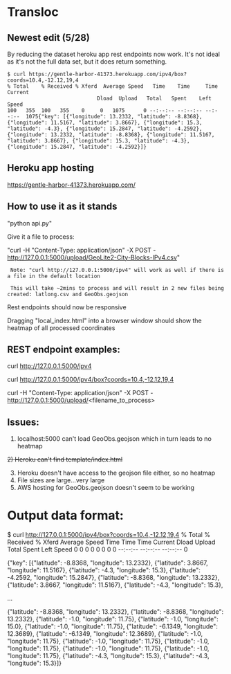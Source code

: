 # Transloc

## Newest edit (5/28)

   By reducing the dataset heroku app rest endpoints now work.  It's not ideal as it's not the full data set, but it does return something.
   
    $ curl https://gentle-harbor-41373.herokuapp.com/ipv4/box?coords=10.4,-12.12,19,4
    % Total    % Received % Xferd  Average Speed   Time    Time     Time  Current
                                 Dload  Upload   Total   Spent    Left  Speed
    100   355  100   355    0     0   1075      0 --:--:-- --:--:-- --:--:--  1075{"key": [{"longitude": 13.2332, "latitude": -8.8368}, {"longitude": 11.5167, "latitude": 3.8667}, {"longitude": 15.3, "latitude": -4.3}, {"longitude": 15.2847, "latitude": -4.2592}, {"longitude": 13.2332, "latitude": -8.8368}, {"longitude": 11.5167, "latitude": 3.8667}, {"longitude": 15.3, "latitude": -4.3}, {"longitude": 15.2847, "latitude": -4.2592}]}


## Heroku app hosting

   https://gentle-harbor-41373.herokuapp.com/

## How to use it as it stands

  "python api.py" 

  Give it a file to process:
  
  "curl -H "Content-Type: application/json" -X POST - http://127.0.0.1:5000/upload/GeoLite2-City-Blocks-IPv4.csv"
  
     Note: "curl http://127.0.0.1:5000/ipv4" will work as well if there is a file in the default location
  
     This will take ~2mins to process and will result in 2 new files being created: latlong.csv and GeoObs.geojson
  
  Rest endpoints should now be responsive  
  
  Dragging "local_index.html" into a browser window should show the heatmap of all processed coordinates

  


## REST endpoint examples:
curl http://127.0.0.1:5000/ipv4

curl http://127.0.0.1:5000/ipv4/box?coords=10.4,-12.12,19,4

curl -H "Content-Type: application/json" -X POST - http://127.0.0.1:5000/upload/<filename_to_process>

## Issues:

1) localhost:5000 can't load GeoObs.geojson which in turn leads to no heatmap

~~2) Heroku can't find template/index.html~~

3) Heroku doesn't have access to the geojson file either, so no heatmap
4) File sizes are large...very large 
5) AWS hosting for GeoObs.geojson doesn't seem to be working




# Output data format:

$ curl http://127.0.0.1:5000/ipv4/box?coords=10.4,-12.12,19,4
  % Total    % Received % Xferd  Average Speed   Time    Time     Time  Current
                                 Dload  Upload   Total   Spent    Left  Speed
  0     0    0     0    0     0      0      0 --:--:-- --:--:-- --:--:--     0
  
  {"key": [{"latitude": -8.8368, "longitude": 13.2332}, {"latitude": 3.8667, "longitude": 11.5167}, {"latitude": -4.3, "longitude": 15.3}, {"latitude": -4.2592, "longitude": 15.2847}, {"latitude": -8.8368, "longitude": 13.2332}, {"latitude": 3.8667, "longitude": 11.5167}, {"latitude": -4.3, "longitude": 15.3},
  
  ...
  
{"latitude": -8.8368, "longitude": 13.2332}, {"latitude": -8.8368, "longitude": 13.2332}, {"latitude": -1.0, "longitude": 11.75}, {"latitude": -1.0, "longitude": 15.0}, {"latitude": -1.0, "longitude": 11.75}, {"latitude": -6.1349, "longitude": 12.3689}, {"latitude": -6.1349, "longitude": 12.3689}, {"latitude": -1.0, "longitude": 11.75}, {"latitude": -1.0, "longitude": 11.75}, {"latitude": -1.0, "longitude": 11.75}, {"latitude": -1.0, "longitude": 11.75}, {"latitude": -1.0, "longitude": 11.75}, {"latitude": -4.3, "longitude": 15.3}, {"latitude": -4.3, "longitude": 15.3}]}
